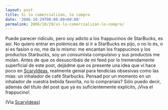 ```yaml
---
layout: post
title: Si lo comercializan, lo compro
date: '2006-10-29T00:00:00+00:00'
permalink: 2006/10/29/si-lo-comercializan-lo-compro/
---
```

<a href="http://photos1.blogger.com/blogger2/4553/2422/1600/starbucksinhaler.jpg"><img style="float:right; margin:0 0 10px 10px;cursor:pointer; cursor:hand;" src="http://photos1.blogger.com/blogger2/4553/2422/320/starbucksinhaler.jpg" border="0" alt="" /></a>Puede parecer ridículo, pero soy adicto a los frappucinos de StarBucks, es así. No quiero entrar en polémicas de si ir a StarBucks es pijo, o no lo és, o si es fasion o no, me da lo mismo: me encantan los frappucinos y los productos Starbucks, soy un consumista compulsivo y sus productos me molan. Antes de que os desuscribáis de mi feed por lo tremendamente superficial de este post, dejádme que os presente una idea que vi hace poco en <a href="http://www.scaryideas.com/">ScaryIdeas</a>, realmente genial para tendicias obsesivas como las mías: un inhalador de café Starbucks. Pensad por un momento en un inhalador de vuestra bebida favorita, no lo compraríais? Sólo puedo decir, además del título del post que ya es suficientemente explícito, ¡Viva el frappucino!

(Vía <a href="http://www.scaryideas.com/Adverts/starbucksinhaler.html">ScaryIdeas</a>)
